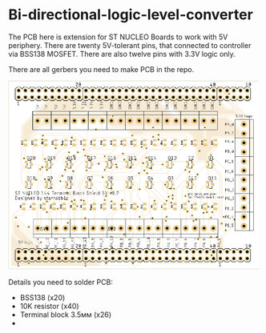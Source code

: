 # Bi-directional-logic-level-converter

The PCB here is extension for ST NUCLEO Boards to work with 5V periphery. There are twenty 5V-tolerant pins, that connected to controller via BSS138 MOSFET. There are also twelve pins with 3.3V logic only.  

There are all gerbers you need to make PCB in the repo. 

<img src="gerber.png" width="500" />

Details you need to solder PCB:
- BSS138 (x20)
- 10K resistor (x40)
- Terminal block 3.5мм (x26)
- 
